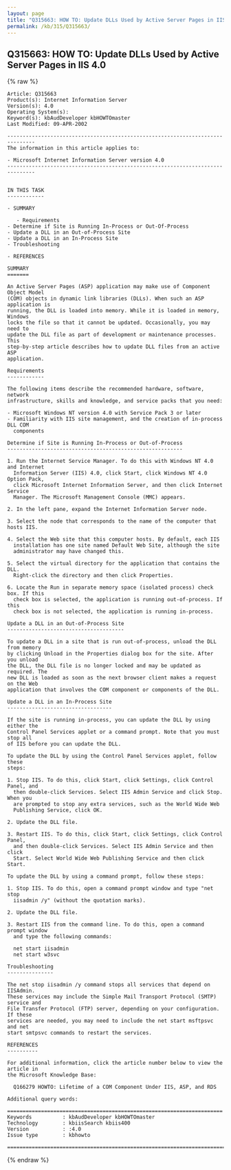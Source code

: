 ```yaml
---
layout: page
title: "Q315663: HOW TO: Update DLLs Used by Active Server Pages in IIS 4.0"
permalink: /kb/315/Q315663/
---
```


## Q315663: HOW TO: Update DLLs Used by Active Server Pages in IIS 4.0

{% raw %}

	Article: Q315663
	Product(s): Internet Information Server
	Version(s): 4.0
	Operating System(s): 
	Keyword(s): kbAudDeveloper kbHOWTOmaster
	Last Modified: 09-APR-2002
	
	-------------------------------------------------------------------------------
	The information in this article applies to:
	
	- Microsoft Internet Information Server version 4.0 
	-------------------------------------------------------------------------------
	
	
	IN THIS TASK
	------------
	
	- SUMMARY
	
	   - Requirements
	- Determine if Site is Running In-Process or Out-Of-Process
	- Update a DLL in an Out-of-Process Site
	- Update a DLL in an In-Process Site
	- Troubleshooting
	
	- REFERENCES
	
	SUMMARY
	=======
	
	An Active Server Pages (ASP) application may make use of Component Object Model
	(COM) objects in dynamic link libraries (DLLs). When such an ASP application is
	running, the DLL is loaded into memory. While it is loaded in memory, Windows
	locks the file so that it cannot be updated. Occasionally, you may need to
	update the DLL file as part of development or maintenance processes. This
	step-by-step article describes how to update DLL files from an active ASP
	application.
	
	Requirements
	------------
	
	The following items describe the recommended hardware, software, network
	infrastructure, skills and knowledge, and service packs that you need:
	
	- Microsoft Windows NT version 4.0 with Service Pack 3 or later
	- Familiarity with IIS site management, and the creation of in-process DLL COM
	  components
	
	Determine if Site is Running In-Process or Out-of-Process
	---------------------------------------------------------
	
	1. Run the Internet Service Manager. To do this with Windows NT 4.0 and Internet
	  Information Server (IIS) 4.0, click Start, click Windows NT 4.0 Option Pack,
	  click Microsoft Internet Information Server, and then click Internet Service
	  Manager. The Microsoft Management Console (MMC) appears.
	
	2. In the left pane, expand the Internet Information Server node.
	
	3. Select the node that corresponds to the name of the computer that hosts IIS.
	
	4. Select the Web site that this computer hosts. By default, each IIS
	  installation has one site named Default Web Site, although the site
	  administrator may have changed this.
	
	5. Select the virtual directory for the application that contains the DLL.
	  Right-click the directory and then click Properties.
	
	6. Locate the Run in separate memory space (isolated process) check box. If this
	  check box is selected, the application is running out-of-process. If this
	  check box is not selected, the application is running in-process.
	
	Update a DLL in an Out-of-Process Site
	--------------------------------------
	
	To update a DLL in a site that is run out-of-process, unload the DLL from memory
	by clicking Unload in the Properties dialog box for the site. After you unload
	the DLL, the DLL file is no longer locked and may be updated as required. The
	new DLL is loaded as soon as the next browser client makes a request on the Web
	application that involves the COM component or components of the DLL.
	
	Update a DLL in an In-Process Site
	----------------------------------
	
	If the site is running in-process, you can update the DLL by using either the
	Control Panel Services applet or a command prompt. Note that you must stop all
	of IIS before you can update the DLL.
	
	To update the DLL by using the Control Panel Services applet, follow these
	steps:
	
	1. Stop IIS. To do this, click Start, click Settings, click Control Panel, and
	  then double-click Services. Select IIS Admin Service and click Stop. When you
	  are prompted to stop any extra services, such as the World Wide Web
	  Publishing Service, click OK.
	
	2. Update the DLL file.
	
	3. Restart IIS. To do this, click Start, click Settings, click Control Panel,
	  and then double-click Services. Select IIS Admin Service and then click
	  Start. Select World Wide Web Publishing Service and then click Start.
	
	To update the DLL by using a command prompt, follow these steps:
	
	1. Stop IIS. To do this, open a command prompt window and type "net stop
	  iisadmin /y" (without the quotation marks).
	
	2. Update the DLL file.
	
	3. Restart IIS from the command line. To do this, open a command prompt window
	  and type the following commands:
	
	  net start iisadmin
	  net start w3svc
	
	Troubleshooting
	---------------
	
	The net stop iisadmin /y command stops all services that depend on IISAdmin.
	These services may include the Simple Mail Transport Protocol (SMTP) service and
	File Transfer Protocol (FTP) server, depending on your configuration. If these
	services are needed, you may need to include the net start msftpsvc and net
	start smtpsvc commands to restart the services.
	
	REFERENCES
	----------
	
	For additional information, click the article number below to view the article in
	the Microsoft Knowledge Base:
	
	  Q166279 HOWTO: Lifetime of a COM Component Under IIS, ASP, and RDS
	
	Additional query words:
	
	======================================================================
	Keywords          : kbAudDeveloper kbHOWTOmaster 
	Technology        : kbiisSearch kbiis400
	Version           : :4.0
	Issue type        : kbhowto
	
	=============================================================================
	

{% endraw %}
